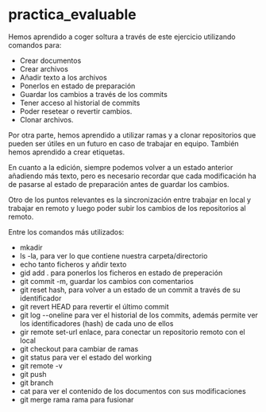 # practica_evaluable

Hemos aprendido a coger soltura a través de este ejercicio utilizando comandos para:
- Crear documentos
- Crear archivos
- Añadir texto a los archivos
- Ponerlos en estado de preparación
- Guardar los cambios a través de los commits
- Tener acceso al historial de commits
- Poder resetear o revertir cambios.
- Clonar archivos.

Por otra parte, hemos aprendido a utilizar ramas y a clonar repositorios que pueden ser útiles en un futuro en caso de trabajar en equipo.
También hemos aprendido a crear etiquetas.

En cuanto a la edición, siempre podemos volver a un estado anterior añadiendo más texto, pero es necesario recordar que cada modificación ha de pasarse al estado de preparación antes de guardar los cambios.

Otro de los puntos relevantes es la sincronización entre trabajar en local y trabajar en remoto y luego poder subir los cambios de los repositorios al remoto.

Entre los comandos más utilizados:
- mkadir
- ls -la, para ver lo que contiene nuestra carpeta/directorio
- echo tanto ficheros y añdir texto
- gid add . para ponerlos los ficheros en estado de preperación
- git commit -m, guardar los cambios con comentarios
- git reset hash, para volver a un estado de un commit a través de su identificador
- git revert HEAD para revertir el último commit
- git log --oneline para ver el historial de los commits, además permite ver los identificadores (hash) de cada uno de ellos
- gir remote set-url enlace, para conectar un repositorio remoto con el local
- git checkout para cambiar de ramas
- git status para ver el estado del working
- git remote -v
- git push
- git branch
- cat para ver el contenido de los documentos con sus modificaciones
- git merge rama rama para fusionar
